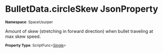 # BulletData.circleSkew JsonProperty

<small>**Namespace**: SpaceUsurper</small>

Amount of skew (stretching in forward direction) when bullet traveling at max skew speed.

<small>**Property Type**: ScriptFunc&lt;[Single](https://docs.microsoft.com/en-us/dotnet/api/system.single?view=netframework-4.5)&gt;</small>


